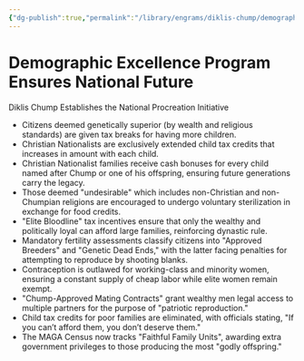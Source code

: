 ```yaml
---
{"dg-publish":true,"permalink":"/library/engrams/diklis-chump/demographic-excellence-program-ensures-national-future/","tags":["DC/Religion","DC/AS1"]}
---
```


# Demographic Excellence Program Ensures National Future
Diklis Chump Establishes the National Procreation Initiative
- Citizens deemed genetically superior (by wealth and religious standards) are given tax breaks for having more children.  
- Christian Nationalists are exclusively extended child tax credits that increases in amount with each child.
- Christian Nationalist families receive cash bonuses for every child named after Chump or one of his offspring, ensuring future generations carry the legacy.  
- Those deemed "undesirable" which includes non-Christian and non-Chumpian religions are encouraged to undergo voluntary sterilization in exchange for food credits.
- "Elite Bloodline" tax incentives ensure that only the wealthy and politically loyal can afford large families, reinforcing dynastic rule.  
- Mandatory fertility assessments classify citizens into "Approved Breeders" and "Genetic Dead Ends," with the latter facing penalties for attempting to reproduce by shooting blanks.  
- Contraception is outlawed for working-class and minority women, ensuring a constant supply of cheap labor while elite women remain exempt.  
- "Chump-Approved Mating Contracts" grant wealthy men legal access to multiple partners for the purpose of "patriotic reproduction."  
- Child tax credits for poor families are eliminated, with officials stating, "If you can’t afford them, you don’t deserve them."  
- The MAGA Census now tracks "Faithful Family Units", awarding extra government privileges to those producing the most "godly offspring."
